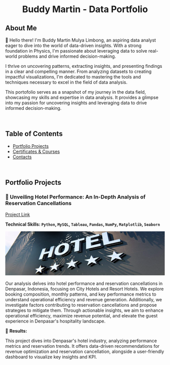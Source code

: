 # <p align="center">Buddy Martin - Data Portfolio </p>

## About Me

👋 Hello there! I'm Buddy Martin Mulya Limbong, an aspiring data analyst eager to dive into the world of data-driven insights. With a strong foundation in Physics, I'm passionate about leveraging data to solve real-world problems and drive informed decision-making. 

I thrive on uncovering patterns, extracting insights, and presenting findings in a clear and compelling manner. From analyzing datasets to creating impactful visualizations, I'm dedicated to mastering the tools and techniques necessary to excel in the field of data analysis.

This portofolio serves as a snapshot of my journey in the data field, showcasing my skills and expertise in data analysis. It provides a glimpse into my passion for uncovering insights and leveraging data to drive informed decision-making.

<br>

## Table of Contents
- [Portfolio Projects]()
- [Certificates & Courses]()
- [Contacts]()

<br>

## Portfolio Projects

### 🏨 Unveiling Hotel Performance: An In-Depth Analysis of Reservation Cancellations

[Project Link]()

**Technical Skills: `Python`, `MySQL`, `Tableau`, `Pandas`, `NumPy`, `Matplotlib`, `Seaborn`**

<p align="center">
    <kbd> <img width="1000" alt="mvp banner" src="https://raw.githubusercontent.com/buddymar/Hotel-Reservation-Cancellation/main/hotel2.bmp"> </kbd> <br>
</p>

Our analysis delves into hotel performance and reservation cancellations in Denpasar, Indonesia, focusing on City Hotels and Resort Hotels. We explore booking composition, monthly patterns, and key performance metrics to understand operational efficiency and revenue generation. Additionally, we investigate factors contributing to reservation cancellations and propose strategies to mitigate them. Through actionable insights, we aim to enhance operational efficiency, maximize revenue potential, and elevate the guest experience in Denpasar's hospitality landscape.

🎯 **Results:** 

This project dives into Denpasar's hotel industry, analyzing performance metrics and reservation trends. It offers data-driven recommendations for revenue optimization and reservation cancellation, alongside a user-friendly dashboard to visualize key insights and KPI.
